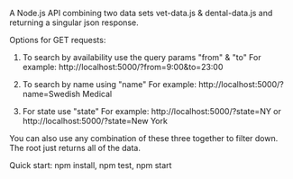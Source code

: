 A Node.js API combining two data sets vet-data.js & dental-data.js and returning a singular json response. 

Options for GET requests:

1. To search by availability use the query params "from" & "to"
    For example: http://localhost:5000/?from=9:00&to=23:00

2. To search by name using "name"
    For example: http://localhost:5000/?name=Swedish Medical

3. For state use "state"
    For example: http://localhost:5000/?state=NY or 
    http://localhost:5000/?state=New York

You can also use any combination of these three together to filter down.
The root just returns all of the data.

Quick start: npm install, npm test, npm start